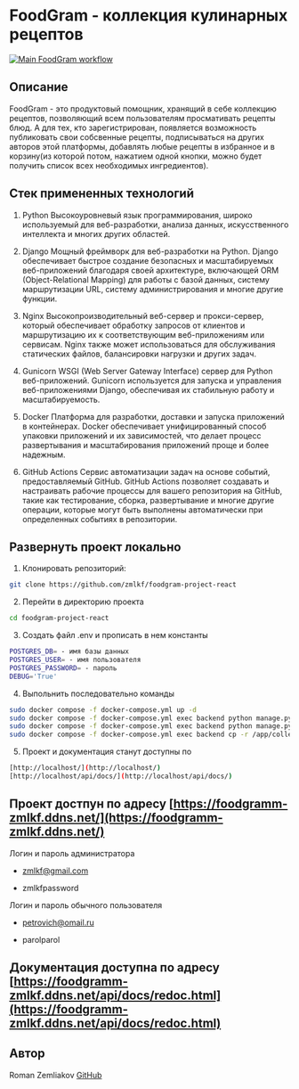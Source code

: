 # FoodGram - коллекция кулинарных рецептов
[![Main FoodGram workflow](https://github.com/zmlkf/foodgram-project-react/actions/workflows/main.yml/badge.svg?branch=master)](https://github.com/zmlkf/foodgram-project-react/actions/workflows/main.yml)

## Описание
FoodGram - это продуктовый помощник, хранящий в себе коллекцию рецептов, позволяющий всем пользователям просмативать рецепты блюд. А для тех, кто зарегистрирован, появляется возможность публиковать свои собсвенные рецепты, подписываться на других авторов этой платформы, добавлять любые рецепты в избранное и в корзину(из которой потом, нажатием одной кнопки, можно будет получить список всех необходимых ингредиентов). 
## Стек примененных технологий
1. Python 
Высокоуровневый язык программирования, широко используемый для веб-разработки, анализа данных, искусственного интеллекта и многих других областей. 

2. Django 
Мощный фреймворк для веб-разработки на Python. Django обеспечивает быстрое создание безопасных и масштабируемых веб-приложений благодаря своей архитектуре, включающей ORM (Object-Relational Mapping) для работы с базой данных, систему маршрутизации URL, систему администрирования и многие другие функции.

3. Nginx
Высокопроизводительный веб-сервер и прокси-сервер, который обеспечивает обработку запросов от клиентов и маршрутизацию их к соответствующим веб-приложениям или сервисам. Nginx также может использоваться для обслуживания статических файлов, балансировки нагрузки и других задач.

4. Gunicorn 
WSGI (Web Server Gateway Interface) сервер для Python веб-приложений. Gunicorn используется для запуска и управления веб-приложениями Django, обеспечивая их стабильную работу и масштабируемость.

5. Docker 
Платформа для разработки, доставки и запуска приложений в контейнерах. Docker обеспечивает унифицированный способ упаковки приложений и их зависимостей, что делает процесс развертывания и масштабирования приложений проще и более надежным.

6. GitHub Actions
Сервис автоматизации задач на основе событий, предоставляемый GitHub. GitHub Actions позволяет создавать и настраивать рабочие процессы для вашего репозитория на GitHub, такие как тестирование, сборка, развертывание и многие другие операции, которые могут быть выполнены автоматически при определенных событиях в репозитории.

## Развернуть проект локально
1. Клонировать репозиторий:

```bash
git clone https://github.com/zmlkf/foodgram-project-react 
```
2. Перейти в директорию проекта
```bash
cd foodgram-project-react
```
3. Создать файл .env и прописать в нем константы
```bash
POSTGRES_DB= - имя базы данных
POSTGRES_USER= - имя пользователя
POSTGRES_PASSWORD= - пароль
DEBUG='True'
```
4. Выпольнить последовательно команды
```bash
sudo docker compose -f docker-compose.yml up -d
sudo docker compose -f docker-compose.yml exec backend python manage.py migrate
sudo docker compose -f docker-compose.yml exec backend python manage.py collectstatic
sudo docker compose -f docker-compose.yml exec backend cp -r /app/collected_static/. /static/static/
```
5. Проект и документация станут доступны по
```bash
[http://localhost/](http://localhost/)
[http://localhost/api/docs/](http://localhost/api/docs/)
```

## Проект достпун по адресу [https://foodgramm-zmlkf.ddns.net/](https://foodgramm-zmlkf.ddns.net/)
Логин и пароль администратора

- zmlkf@gmail.com

- zmlkfpassword

Логин и пароль обычного пользователя

- petrovich@omail.ru

- parolparol

## Документация доступна по адресу  [https://foodgramm-zmlkf.ddns.net/api/docs/redoc.html](https://foodgramm-zmlkf.ddns.net/api/docs/redoc.html)




## Автор
Roman Zemliakov [GitHub](https://github.com/zmlkf)
